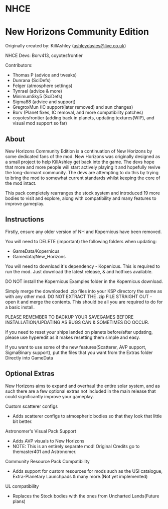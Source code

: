 # NHCE
New Horizons Community Edition
================================

Originally created by: KillAshley (ashleydavies@live.co.uk)

NHCE Devs: Borv413, coyotesfrontier

Contributors:
- Thomas P		(advice and tweaks)
- Dunrana		(SciDefs)
- Felger		(atmosphere settings)
- Tynrael		(advice & more)
- MinimumSky5		(SciDefs)
- Sigma88		(advice and support)
- GregroxMun		(IC support(later removed) and sun changes)
- Borv   (Planet fixes, IC removal, and more compatibility patches)
- coyotesfrontier (adding back in planets, updating textures(WIP), and visual mod support so far)  


About
-----
New Horizons Community Edition is a continuation of New Horizons by some dedicated fans of the mod. New Horizons was originally designed as a small project to help KillAshley get back into the game. The devs hope that more and more people will start actively playing it and hopefully revive the long-dormant community. The devs are attempting to do this by trying to bring the mod to somewhat current standards whilst keeping the core of the mod intact.

This pack completely rearranges the stock system and introduced 19 more bodies to visit and explore, along with compatibility and many features to improve gameplay.


Instructions
------------
Firstly, ensure any older version of NH and Kopernicus have been removed.

You will need to DELETE (important) the following folders when updating:
- GameData/Kopernicus
- Gamedata/New_Horizons

You will need to download it's dependency - Kopenicus. This is required to run the mod.
Just download the latest release, & and hotfixes available.

DO NOT install the Kopernicus Examples folder in the Kopernicus download.

Simply merge the downloaded .zip files into your KSP directory the same as with any other mod.
DO NOT EXTRACT THE .zip FILE STRAIGHT OUT - open it and merge the contents.
This should be all you are required to do for a basic install.

PLEASE REMEMBER TO BACKUP YOUR SAVEGAMES BEFORE INSTALLATION/UPDATING AS BUGS CAN & SOMETIMES DO OCCUR.

if you need to reset your ships landed on planets before/after updating, please use hyperedit as it makes resetting them simple and easy.

If you want to use some of the new features(Scatterer, AVP support, SigmaBinary support), put the files that you want from the Extras folder Directly into GameData


Optional Extras
---------------
New Horizons aims to expand and overhaul the entire solar system, and as such there are a few optional extras not included in the main release that could significantly improve your gameplay.

Custom scatterer configs
- Adds scatterer configs to atmospheric bodies so that they look that little bit better.
	
Astronomer's Visual Pack Support
- Adds AVP visuals to New Horizons
- NOTE: This is an entirely separate mod! Original Credits go to themaster401 and Astronomer.
	
Community Resource Pack Compatibility
- Adds support for custom resources for mods such as the USI catalogue, Extra-Planetary Launchpads & many more.(Not yet implemented)

UL compatibility
- Replaces the Stock bodies with the ones from Uncharted Lands(Future plans)

